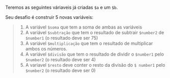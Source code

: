 Teremos as seguintes váriaveis já criadas `$a` e um `$b`.

Seu desafio é construir 5 novas variáveis:

> 1. A variável `$soma` que tem a soma de ambas as variáveis
> 2. A variável `$subtração` que tem o resultado de subtrair `$number2` de `$number1` (o resultado deve ser 75)
> 3. A variável `$multiplicação` que tem o resultado de multiplicar ambos os números.
> 4. A variável `$divisão` que tem o resultado de dividir o `$number1` pelo `$number2` (o resultado deve ser 4)
> 5. A variavel `$resto` deve conter o resto da divisão do `$ number1` pelo` $number2` (o resultado deve ser 0)